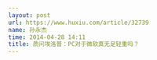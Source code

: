 ```yaml
---
layout: post
url: https://www.huxiu.com/article/32739
name: 孙永杰
time: 2014-04-28 14:11
title: 质问埃洛普：PC对于微软真无足轻重吗？
---
```

